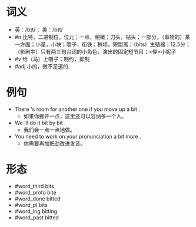 # 词义
- 英：/bɪt/； 美：/bɪt/
- #n 比特，二进制位，位元；一点，稍微；刀头，钻头；一部分，（事物的）某一方面；小量，小块；嚼子，衔铁；稍顷，短距离；（bits）生殖器；12.5分；（影剧中）只有两三句台词的小角色，演出的固定短节目；<俚>小妮子
- #v 给（马）上嚼子；制约，抑制
- #adj 小的，微不足道的
# 例句
- There 's room for another one if you move up a bit .
	- 如果你挪开一点，这里还可以容纳多一个人。
- We 'll do it bit by bit .
	- 我们会一点一点地做。
- You need to work on your pronunciation a bit more .
	- 你需要再加把劲改进发音。
# 形态
- #word_third bits
- #word_proto bite
- #word_done bitted
- #word_pl bits
- #word_ing bitting
- #word_past bitted
